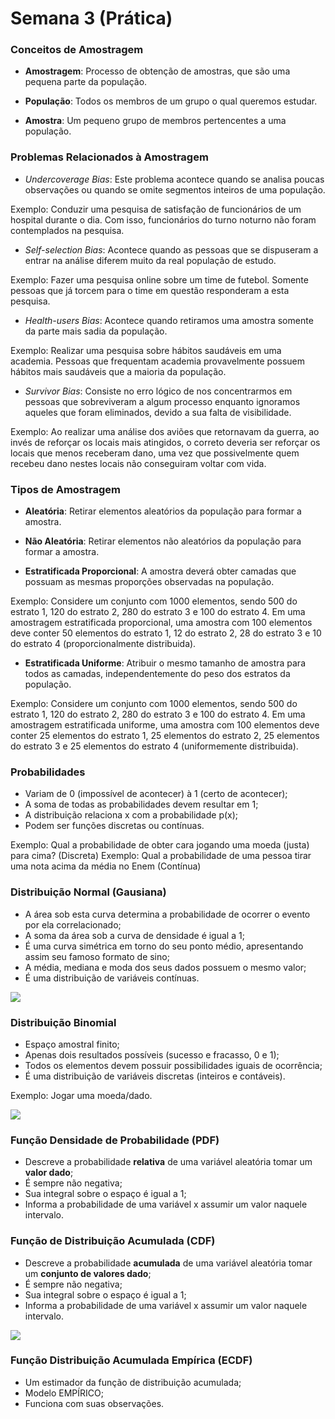 # Semana 3 (Prática)

### Conceitos de Amostragem

- __Amostragem__: Processo de obtenção de amostras, que são uma pequena parte da população.

- __População__: Todos os membros de um grupo o qual queremos estudar.

- __Amostra__: Um pequeno grupo de membros pertencentes a uma população.

### Problemas Relacionados à Amostragem

- _Undercoverage Bias_: Este problema acontece quando se analisa poucas observações ou quando se omite segmentos
inteiros de uma população.

Exemplo: Conduzir uma pesquisa de satisfação de funcionários de um hospital durante o dia. Com isso, funcionários do 
turno noturno não foram contemplados na pesquisa.

- _Self-selection Bias_: Acontece quando as pessoas que se dispuseram a entrar na análise diferem muito da real 
população de estudo. 

Exemplo: Fazer uma pesquisa online sobre um time de futebol. Somente pessoas que já torcem para o time em questão 
responderam a esta pesquisa.

- _Health-users Bias_: Acontece quando retiramos uma amostra somente da parte mais sadia da população.

Exemplo: Realizar uma pesquisa sobre hábitos saudáveis em uma academia. Pessoas que frequentam academia provavelmente 
possuem hábitos mais saudáveis que a maioria da população.

- _Survivor Bias_: Consiste no erro lógico de nos concentrarmos em pessoas que sobreviveram a algum processo enquanto 
ignoramos aqueles que foram eliminados, devido a sua falta de visibilidade.

Exemplo: Ao realizar uma análise dos aviões que retornavam da guerra, ao invés de reforçar os locais mais atingidos,
o correto deveria ser reforçar os locais que menos receberam dano, uma vez que possivelmente quem recebeu dano nestes
locais não conseguiram voltar com vida.

### Tipos de Amostragem

- __Aleatória__: Retirar elementos aleatórios da população para formar a amostra.

- __Não Aleatória__: Retirar elementos não aleatórios da população para formar a amostra.

- __Estratificada Proporcional__: A amostra deverá obter camadas que possuam as mesmas proporções observadas na 
população.

Exemplo: Considere um conjunto com 1000 elementos, sendo 500 do estrato 1, 120 do estrato 2, 280 do estrato 3 e 
100 do estrato 4. Em uma amostragem estratificada proporcional, uma amostra com 100 elementos deve conter 50 elementos 
do estrato 1, 12 do estrato 2, 28 do estrato 3 e 10 do estrato 4 (proporcionalmente distribuida).

- __Estratificada Uniforme__: Atribuir o mesmo tamanho de amostra para todos as camadas, independentemente do peso 
dos estratos da população. 

Exemplo: Considere um conjunto com 1000 elementos, sendo 500 do estrato 1, 120 do estrato 2, 280 do estrato 3 e 
100 do estrato 4. Em uma amostragem estratificada uniforme, uma amostra com 100 elementos deve conter 25 elementos do 
estrato 1, 25 elementos do estrato 2, 25 elementos do estrato 3 e 25 elementos do estrato 4 (uniformemente distribuida).

### Probabilidades

- Variam de 0 (impossível de acontecer) à 1 (certo de acontecer);
- A soma de todas as probabilidades devem resultar em 1;
- A distribuição relaciona x com a probabilidade p(x);
- Podem ser funções discretas ou contínuas.

Exemplo: Qual a probabilidade de obter cara jogando uma moeda (justa) para cima? (Discreta)
Exemplo: Qual a probabilidade de uma pessoa tirar uma nota acima da média no Enem (Contínua)

### Distribuição Normal (Gausiana)

- A área sob esta curva determina a probabilidade de ocorrer o evento por ela correlacionado;
- A soma da área sob a curva de densidade é igual a 1;
- É uma curva simétrica em torno do seu ponto médio, apresentando assim seu famoso formato de sino;
- A média, mediana e moda dos seus dados possuem o mesmo valor;
- É uma distribuição de variáveis contínuas.

![](http://www.portalaction.com.br/sites/default/files/EstatisticaBasica/figuras/distribuicaoNormal/normal3.PNG)

### Distribuição Binomial

- Espaço amostral finito;
- Apenas dois resultados possíveis (sucesso e fracasso, 0 e 1);
- Todos os elementos devem possuir possibilidades iguais de ocorrência;
- É uma distribuição de variáveis discretas (inteiros e contáveis).

Exemplo: Jogar uma moeda/dado.

![](https://mathbitsnotebook.com/Geometry/Probability/BD3x.jpg)

### Função Densidade de Probabilidade (PDF)

- Descreve a probabilidade __relativa__ de uma variável aleatória tomar um __valor dado__;
- É sempre não negativa;
- Sua integral sobre o espaço é igual a 1;
- Informa a probabilidade de uma variável x assumir um valor naquele intervalo.

### Função de Distribuição Acumulada (CDF)

- Descreve a probabilidade __acumulada__ de uma variável aleatória tomar um __conjunto de valores dado__;
- É sempre não negativa;
- Sua integral sobre o espaço é igual a 1;
- Informa a probabilidade de uma variável x assumir um valor naquele intervalo.

![](https://i.pinimg.com/originals/50/ee/86/50ee86d23bbac398871545435fc5b690.jpg)

### Função Distribuição Acumulada Empírica (ECDF)

- Um estimador da função de distribuição acumulada;
- Modelo EMPÍRICO;
- Funciona com suas observações.